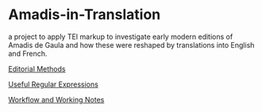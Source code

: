 # Amadis-in-Translation
a project to apply TEI markup to investigate early modern editions of Amadis de Gaula and how these were reshaped by translations into English and French.

<a href="https://github.com/ebeshero/Amadis-in-Translation/wiki/Editing-Methods-for-Amadis-in-Translation">Editorial Methods</a>

<a href="https://github.com/ebeshero/Amadis-in-Translation/wiki/Useful-Regular-Expressions!">Useful Regular Expressions</a>

<a href="https://github.com/ebeshero/Amadis-in-Translation/wiki/Workflow-and-Working-Notes">Workflow and Working Notes</a>


